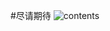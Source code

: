 #尽请期待
![contents](https://th.bing.com/th/id/R.4d6567acfc834669b9124fd6a62126fc?rik=vhzuQ6%2f1jxfqPg&riu=http%3a%2f%2fp0.ifengimg.com%2fpmop%2f2017%2f1019%2fE03D646E968FD052C08096774134C7B6B0A38281_size42_w690_h690.jpeg&ehk=INAbK%2fqLPX47efdwrCk63hb6Mx887lo2qZWSbBFYVOM%3d&risl=&pid=ImgRaw&r=0)
